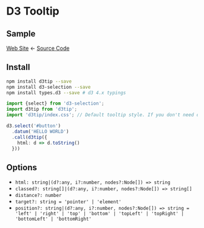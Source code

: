 # D3 Tooltip

## Sample
[Web Site](http://iamssen.github.io/d3tip/) ← [Source Code](https://github.com/iamssen/d3tip/tree/gh-pages)

## Install
```sh
npm install d3tip --save
npm install d3-selection --save
npm install types.d3 --save # d3 4.x typings
```

```typescript
import {select} from 'd3-selection';
import d3tip from 'd3tip';
import 'd3tip/index.css'; // Default tooltip style. If you don't need default style. you have not to import this.

d3.select('#button')
  .datum('HELLO WORLD')
  .call(d3tip({
    html: d => d.toString()
  }))
```

## Options
- `html: string|(d?:any, i?:number, nodes?:Node[]) => string`
- `classed?: string[]|(d?:any, i?:number, nodes?:Node[]) => string[]`
- `distance?: number`
- `target?: string = 'pointer' | 'element'`
- `position?: string|(d?:any, i?:number, nodes?:Node[]) => string = 'left' | 'right' | 'top' | 'bottom' | 'topLeft' | 'topRight' | 'bottomLeft' | 'bottomRight'`